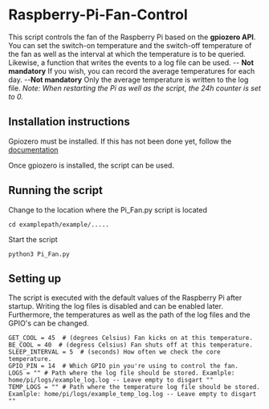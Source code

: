# Raspberry-Pi-Fan-Control

This script controls the fan of the Raspberry Pi based on the **gpiozero API**.
You can set the switch-on temperature and the switch-off temperature of the fan as well as the interval at which the temperature is to be queried.
Likewise, a function that writes the events to a log file can be used. -- **__Not mandatory__**
If you wish, you can record the average temperatures for each day. --**__Not mandatory__**
Only the average temperature is written to the log file.
*Note: When restarting the Pi as well as the script, the 24h counter is set to 0.*

## Installation instructions

Gpiozero must be installed.
If this has not been done yet, follow the [documentation](https://gpiozero.readthedocs.io/en/stable/installing.html)

Once gpiozero is installed, the script can be used.

## Running the script

Change to the location where the Pi_Fan.py script is located
```
cd examplepath/example/.....
```
Start the script
```
python3 Pi_Fan.py
```

## Setting up

The script is executed with the default values of the Raspberry Pi after startup.
Writing the log files is disabled and can be enabled later.
Furthermore, the temperatures as well as the path of the log files and the GPIO's can be changed.
```log
GET_COOL = 45  # (degrees Celsius) Fan kicks on at this temperature.
BE_COOL = 40  # (degress Celsius) Fan shuts off at this temperature.
SLEEP_INTERVAL = 5  # (seconds) How often we check the core temperature.
GPIO_PIN = 14  # Which GPIO pin you're using to control the fan.
LOGS = "" # Path where the log file should be stored. Examlple: home/pi/logs/example_log.log -- Leave empty to disgart ""
TEMP_LOGS = "" # Path where the temperature log file should be stored. Examlple: home/pi/logs/example_temp_log.log -- Leave empty to disgart ""
```
